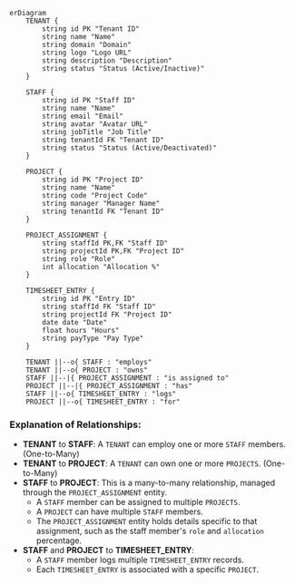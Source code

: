 ```mermaid
erDiagram
    TENANT {
        string id PK "Tenant ID"
        string name "Name"
        string domain "Domain"
        string logo "Logo URL"
        string description "Description"
        string status "Status (Active/Inactive)"
    }

    STAFF {
        string id PK "Staff ID"
        string name "Name"
        string email "Email"
        string avatar "Avatar URL"
        string jobTitle "Job Title"
        string tenantId FK "Tenant ID"
        string status "Status (Active/Deactivated)"
    }

    PROJECT {
        string id PK "Project ID"
        string name "Name"
        string code "Project Code"
        string manager "Manager Name"
        string tenantId FK "Tenant ID"
    }

    PROJECT_ASSIGNMENT {
        string staffId PK,FK "Staff ID"
        string projectId PK,FK "Project ID"
        string role "Role"
        int allocation "Allocation %"
    }

    TIMESHEET_ENTRY {
        string id PK "Entry ID"
        string staffId FK "Staff ID"
        string projectId FK "Project ID"
        date date "Date"
        float hours "Hours"
        string payType "Pay Type"
    }

    TENANT ||--o{ STAFF : "employs"
    TENANT ||--o{ PROJECT : "owns"
    STAFF ||--|{ PROJECT_ASSIGNMENT : "is assigned to"
    PROJECT ||--|{ PROJECT_ASSIGNMENT : "has"
    STAFF ||--o{ TIMESHEET_ENTRY : "logs"
    PROJECT ||--o{ TIMESHEET_ENTRY : "for"
```

### Explanation of Relationships:

*   **TENANT** to **STAFF**: A `TENANT` can employ one or more `STAFF` members. (One-to-Many)
*   **TENANT** to **PROJECT**: A `TENANT` can own one or more `PROJECTS`. (One-to-Many)
*   **STAFF** to **PROJECT**: This is a many-to-many relationship, managed through the `PROJECT_ASSIGNMENT` entity.
    *   A `STAFF` member can be assigned to multiple `PROJECTS`.
    *   A `PROJECT` can have multiple `STAFF` members.
    *   The `PROJECT_ASSIGNMENT` entity holds details specific to that assignment, such as the staff member's `role` and `allocation` percentage.
*   **STAFF** and **PROJECT** to **TIMESHEET_ENTRY**:
    *   A `STAFF` member logs multiple `TIMESHEET_ENTRY` records.
    *   Each `TIMESHEET_ENTRY` is associated with a specific `PROJECT`.